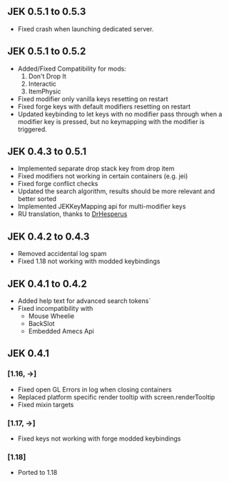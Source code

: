 ## JEK 0.5.1 to 0.5.3
- Fixed crash when launching dedicated server.

## JEK 0.5.1 to 0.5.2
- Added/Fixed Compatibility for mods:
  1. Don't Drop It
  2. Interactic
  3. ItemPhysic
- Fixed modifier only vanilla keys resetting on restart
- Fixed forge keys with default modifiers resetting on restart
- Updated keybinding to let keys with no modifier pass through
  when a modifier key is pressed, but no keymapping with the modifier
  is triggered.
  
## JEK 0.4.3 to 0.5.1

- Implemented separate drop stack key from drop item
- Fixed modifiers not working in certain containers (e.g. jei)
- Fixed forge conflict checks
- Updated the search algorithm, results should be more relevant and better sorted
- Implemented JEKKeyMapping api for multi-modifier keys
- RU translation, thanks to [DrHesperus](https://github.com/DrHesperus?tab=repositories)

## JEK 0.4.2 to 0.4.3
- Removed accidental log spam
- Fixed 1.18 not working with modded keybindings

## JEK 0.4.1 to 0.4.2
- Added help text for advanced search tokens`
- Fixed incompatibility with
    - Mouse Wheelie
    - BackSlot
    - Embedded Amecs Api

## JEK 0.4.1 

### [1.16, ->]
- Fixed open GL Errors in log when closing containers
- Replaced platform specific render tooltip with screen.renderTooltip
- Fixed mixin targets

### [1.17, ->]
- Fixed keys not working with forge modded keybindings

### [1.18]
- Ported to 1.18
